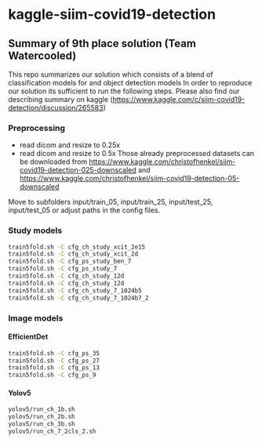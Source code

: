 # kaggle-siim-covid19-detection

## Summary of 9th place solution (Team Watercooled)

This repo summarizes our solution which consists of a blend of classification models for and object detection models
In order to reproduce our solution its sufficient to run the following steps.
Please also find our describing summary on kaggle (https://www.kaggle.com/c/siim-covid19-detection/discussion/265583)


### Preprocessing
- read dicom and resize to 0.25x
- read dicom and resize to 0.5x
Those already preprocessed datasets can be downloaded from https://www.kaggle.com/christofhenkel/siim-covid19-detection-025-downscaled and https://www.kaggle.com/christofhenkel/siim-covid19-detection-05-downscaled

Move to subfolders input/train_05, input/train_25, input/test_25, input/test_05 or adjust paths in the config files.

### Study models

```sh
train5fold.sh -C cfg_ch_study_xcit_2e15
train5fold.sh -C cfg_ch_study_xcit_2d
train5fold.sh -C cfg_ps_study_ben_7
train5fold.sh -C cfg_ps_study_7
train5fold.sh -C cfg_ch_study_12d
train5fold.sh -C cfg_ch_study_12d
train5fold.sh -C cfg_ch_study_7_1024b5
train5fold.sh -C cfg_ch_study_7_1024b7_2
```


### Image models

#### EfficientDet
```sh
train5fold.sh -C cfg_ps_35
train5fold.sh -C cfg_ps_27
train5fold.sh -C cfg_ps_13
train5fold.sh -C cfg_ps_9
```

#### Yolov5

```sh
yolov5/run_ch_1b.sh
yolov5/run_ch_2b.sh
yolov5/run_ch_3b.sh
yolov5/run_ch_7_2cls_2.sh
```
